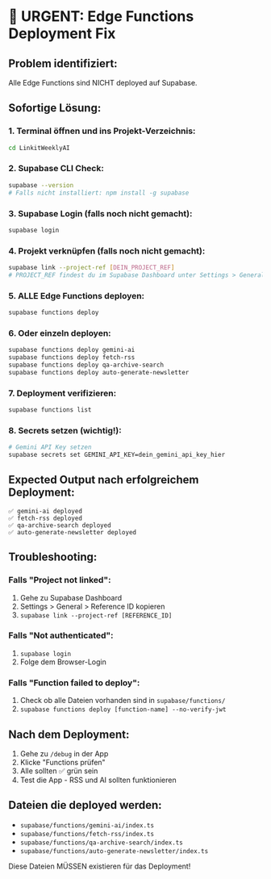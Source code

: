 # 🚨 URGENT: Edge Functions Deployment Fix

## Problem identifiziert:
Alle Edge Functions sind NICHT deployed auf Supabase.

## Sofortige Lösung:

### 1. Terminal öffnen und ins Projekt-Verzeichnis:
```bash
cd LinkitWeeklyAI
```

### 2. Supabase CLI Check:
```bash
supabase --version
# Falls nicht installiert: npm install -g supabase
```

### 3. Supabase Login (falls noch nicht gemacht):
```bash
supabase login
```

### 4. Projekt verknüpfen (falls noch nicht gemacht):
```bash
supabase link --project-ref [DEIN_PROJECT_REF]
# PROJECT_REF findest du im Supabase Dashboard unter Settings > General
```

### 5. **ALLE Edge Functions deployen:**
```bash
supabase functions deploy
```

### 6. **Oder einzeln deployen:**
```bash
supabase functions deploy gemini-ai
supabase functions deploy fetch-rss
supabase functions deploy qa-archive-search
supabase functions deploy auto-generate-newsletter
```

### 7. **Deployment verifizieren:**
```bash
supabase functions list
```

### 8. **Secrets setzen (wichtig!):**
```bash
# Gemini API Key setzen
supabase secrets set GEMINI_API_KEY=dein_gemini_api_key_hier
```

## Expected Output nach erfolgreichem Deployment:
```
✅ gemini-ai deployed
✅ fetch-rss deployed  
✅ qa-archive-search deployed
✅ auto-generate-newsletter deployed
```

## Troubleshooting:

### Falls "Project not linked":
1. Gehe zu Supabase Dashboard
2. Settings > General > Reference ID kopieren
3. `supabase link --project-ref [REFERENCE_ID]`

### Falls "Not authenticated":
1. `supabase login`
2. Folge dem Browser-Login

### Falls "Function failed to deploy":
1. Check ob alle Dateien vorhanden sind in `supabase/functions/`
2. `supabase functions deploy [function-name] --no-verify-jwt`

## Nach dem Deployment:
1. Gehe zu `/debug` in der App
2. Klicke "Functions prüfen"  
3. Alle sollten ✅ grün sein
4. Test die App - RSS und AI sollten funktionieren

## Dateien die deployed werden:
- `supabase/functions/gemini-ai/index.ts`
- `supabase/functions/fetch-rss/index.ts`
- `supabase/functions/qa-archive-search/index.ts`
- `supabase/functions/auto-generate-newsletter/index.ts`

Diese Dateien MÜSSEN existieren für das Deployment! 